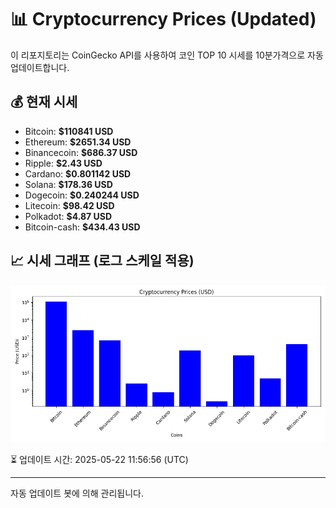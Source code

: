 
# 📊 Cryptocurrency Prices (Updated)

이 리포지토리는 CoinGecko API를 사용하여 코인 TOP 10 시세를 10분가격으로 자동 업데이트합니다.

## 💰 현재 시세
- Bitcoin: **$110841 USD**
- Ethereum: **$2651.34 USD**
- Binancecoin: **$686.37 USD**
- Ripple: **$2.43 USD**
- Cardano: **$0.801142 USD**
- Solana: **$178.36 USD**
- Dogecoin: **$0.240244 USD**
- Litecoin: **$98.42 USD**
- Polkadot: **$4.87 USD**
- Bitcoin-cash: **$434.43 USD**

## 📈 시세 그래프 (로그 스케일 적용)
![Crypto Prices](crypto_prices.png)

⏳ 업데이트 시간: 2025-05-22 11:56:56 (UTC)

---
자동 업데이트 봇에 의해 관리됩니다.
